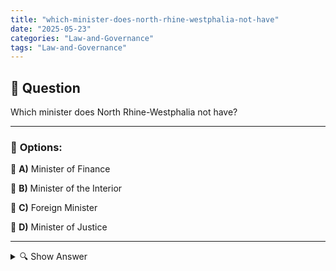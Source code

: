 ```yaml
---
title: "which-minister-does-north-rhine-westphalia-not-have"
date: "2025-05-23"
categories: "Law-and-Governance"
tags: "Law-and-Governance"
---
```


## 📌 **Question**

Which minister does North Rhine-Westphalia not have?



---

### 📝 **Options:**

🔘 **A)** Minister of Finance

🔘 **B)** Minister of the Interior

🔘 **C)** Foreign Minister

🔘 **D)** Minister of Justice

---

<details>
  <summary>🔍 Show Answer</summary>

  <p>
💡  <b>Correct Answer:</b>  c
  </p>
  <p>
    📖<b>Explanation:</b>
    
  </p>
</details>
